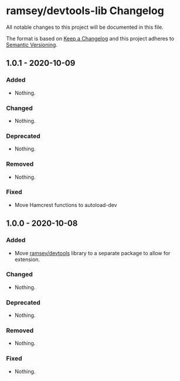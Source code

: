 # ramsey/devtools-lib Changelog

All notable changes to this project will be documented in this file.

The format is based on [Keep a Changelog](http://keepachangelog.com/en/1.0.0/)
and this project adheres to [Semantic Versioning](http://semver.org/spec/v2.0.0.html).

## 1.0.1 - 2020-10-09

### Added

- Nothing.

### Changed

- Nothing.

### Deprecated

- Nothing.

### Removed

- Nothing.

### Fixed

- Move Hamcrest functions to autoload-dev

## 1.0.0 - 2020-10-08

### Added

- Move [ramsey/devtools](https://github.com/ramsey/devtools) library to a
  separate package to allow for extension.

### Changed

- Nothing.

### Deprecated

- Nothing.

### Removed

- Nothing.

### Fixed

- Nothing.
